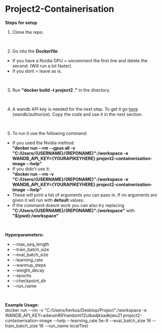 # Project2-Containerisation

**Steps for setup**
<br>

1) Clone the repo.
<br>

2) Go into the **Dockerfile**:
- If you have a Nvidia GPU = uncomment the first line and delete the second. (Will run a lot faster).
- If you dont = leave as is.
<br>

3) Run **"docker build -t project2 ."** in the directory.
<br>

4) A wandb API key is needed for the next step. To get it go [here](https://wandb.auth0.com/login?state=hKFo2SA0ZTNQVDZRczd1Zm9BbERsMGI1RVFwNC1mU0VnNl81a6FupWxvZ2luo3RpZNkgQ2d4YmhWSThsOUVLX0xHdE8wNmo1N0ZDYTNacWF1N1GjY2lk2SBWU001N1VDd1Q5d2JHU3hLdEVER1FISUtBQkhwcHpJdw&client=VSM57UCwT9wbGSxKtEDGQHIKABHppzIw&protocol=oauth2&nonce=eXZ3QUJLaTB6VDJydm5JSQ%3D%3D&redirect_uri=https://api.wandb.ai/oidc/callback&response_mode=form_post&response_type=id_token&scope=openid%20profile%20email) (wandb/authorize). Copy the code and use it in the next section.
<br>

5) To run it use the following command:
- If you used the Nvidia method: <br>**"docker run --rm --gpus all -v "C:/Users/{USERNAME}/{REPONAME}":/workspace -e WANDB_API_KEY={YOURAPIKEYHERE} project2-containerisation-image --help"**
- If you didn't use it: <br>**"docker run --rm -v "C:/Users/{USERNAME}/{REPONAME}":/workspace -e WANDB_API_KEY={YOURAPIKEYHERE} project2-containerisation-image --help"**
- These will print a list of arguments you can pass in. If no arguments are given it will run with **default** values.
- If the command doesnt work you can also try replacing **"C:/Users/{USERNAME}/{REPONAME}":/workspace"** with **"$(pwd):/workspace"**
<br>

**Hyperparameters:**
- --max_seq_length
- --train_batch_size
- --eval_batch_size
- --learning_rate
- --warmup_steps
- --weight_decay
- --epochs
- --checkpoint_dir
- --run_name
<br>


**Example Usage:**
<br>
docker run --rm -v "C:/Users/herkus/Desktop/Project":/workspace -e WANDB_API_KEY=adwuin891randomt12uibadjksadkjwu21 project2-containerisation-image --help --learning_rate 5e-8 --eval_batch_size 16 --train_batch_size 16 --run_name localTest
